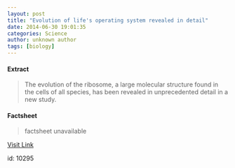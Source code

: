 ```yaml
---
layout: post
title: "Evolution of life's operating system revealed in detail"
date: 2014-06-30 19:01:35
categories: Science
author: unknown author
tags: [biology]
---
```



#### Extract
>The evolution of the ribosome, a large molecular structure found in the cells of all species, has been revealed in unprecedented detail in a new study.

#### Factsheet
>factsheet unavailable

[Visit Link](http://phys.org/news323359278.html)

id:   10295
